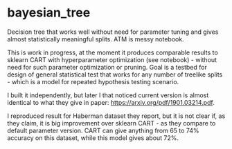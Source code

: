 # bayesian_tree

Decision tree that works well without need for parameter tuning and gives almost statistically meaningful splits. ATM is messy notebook.

This is work in progress, at the moment it produces comparable results to sklearn CART with hyperparameter optimization (see notebook) - without need for such parameter optimization or pruning. Goal is a testbed for  design of general statistical test that works for any number of treelike splits - which is a model for repeated hypothesis testing scenario. 

I built it independently, but later I that noticed current version is almost identical to what they give in paper: https://arxiv.org/pdf/1901.03214.pdf.

I reproduced result for Haberman dataset they report, but it is not clear if, as they claim, it is big improvement over sklearn CART - as they compare to default parameter version. CART can give anything from 65 to 74% accuracy on this dataset, while this model gives about 72%. 

